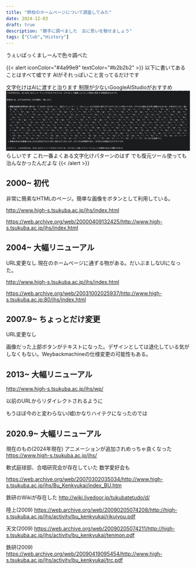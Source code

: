 ```yaml
---
title: "弊校のホームページについて調査してみた"
date: 2024-12-03
draft: true
description: "勝手に調べました　古に思いを馳せましょう"
tags: ["Club","History"]
---
```

うぇいばっくましーんで色々調べた

{{< alert iconColor="#4a99e9" textColor="#b2b2b2" >}}
以下に書いてあることはすべて嘘です
AIがそれっぽいこと言ってるだけです

文字化けはAIに渡すと治ります
制限が少ないGoogleAIStudioがおすすめ
![alt text](image.png)
らしいです
これ一番よくある文字化けパターンのはず
でも復元ツール使っても治んなかったんだよな
{{< /alert >}}
## 2000~ 初代
非常に簡素なHTMLのページ。簡単な画像をボタンとして利用している。

http://www.high-s.tsukuba.ac.jp/jhs/index.html

https://web.archive.org/web/20000409132425/http://www.high-s.tsukuba.ac.jp/jhs/index.html

## 2004~ 大幅リニューアル
URL変更なし
現在のホームページに通ずる物がある。だいぶましなUIになった。

http://www.high-s.tsukuba.ac.jp/jhs/index.html

https://web.archive.org/web/20031002025937/http://www.high-s.tsukuba.ac.jp:80/jhs/index.html

## 2007.9~ ちょっとだけ変更
URL変更なし

画像だった上部ボタンがテキストになった。デザインとしては退化している気がしなくもない。Weybackmachineの仕様変更の可能性もある。

## 2013~ 大幅リニューアル
http://www.high-s.tsukuba.ac.jp/jhs/wp/

以前のURLからリダイレクトされるように

もうほぼ今のと変わらない(嘘)かなりハイテクになったのでは

## 2020.9~ 大幅リニューアル
現在のもの(2024年現在)
アニメーションが追加されめっちゃ良くなった
https://www.high-s.tsukuba.ac.jp/jhs/

軟式庭球部、合唱研究会が存在していた
数学愛好会も

https://web.archive.org/web/20070302035034/http://www.high-s.tsukuba.ac.jp/jhs/Bu_Kenkyukai/index_BU.htm

鉄研のWikiが存在した
http://wiki.livedoor.jp/tukubatetudo/d/

陸上(2009)
https://web.archive.org/web/20090205074208/http://high-s.tsukuba.ac.jp/jhs/activity/bu_kenkyukai/rikujyou.pdf

天文(2009)
https://web.archive.org/web/20090205074211/http://high-s.tsukuba.ac.jp/jhs/activity/bu_kenkyukai/tenmon.pdf

鉄研(2009)
https://web.archive.org/web/20090419095454/http://www.high-s.tsukuba.ac.jp/jhs/activity/bu_kenkyukai/trc.pdf